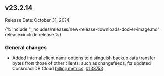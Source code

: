 ## v23.2.14

Release Date: October 31, 2024

{% include "_includes/releases/new-release-downloads-docker-image.md" release=include.release %}

<h3 id="v23-2-14-general-changes">General changes</h3>

- Added internal client name options to distinguish backup data transfer bytes from those of other clients, such as changefeeds, for updated CockroachDB Cloud [billing metrics](https://www.cockroachlabs.com/docs/cockroachcloud/costs). [#133753][#133753]

[#133753]: https://github.com/cockroachdb/cockroach/pull/133753
